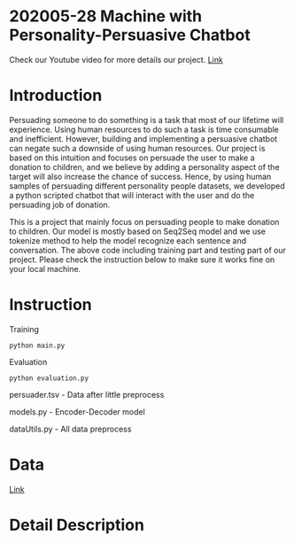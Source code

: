 # 202005-28 Machine with Personality-Persuasive Chatbot

Check our Youtube video for more details our project.
[Link](https://youtu.be/da8ayvIP2u0)

# Introduction
Persuading someone to do something is a task that most of our lifetime will experience. Using human resources to do such a task is time consumable and inefficient. However, building and implementing a persuasive chatbot can negate such a downside of using human resources. Our project is based on this intuition and focuses on persuade the user to make a donation to children, and we believe by adding a personality aspect of the target will also increase the chance of success. Hence, by using human samples of persuading different personality people datasets, we developed a python scripted chatbot that will interact with the user and do the persuading job of donation.

This is a project that mainly focus on persuading people to make donation to children. Our model is mostly based on Seq2Seq model and we use tokenize method to help the model recognize each sentence and conversation. The above code including training part and testing part of our project. Please check the instruction below to make sure it works fine on your local machine.


# Instruction
Training
```
python main.py
 ```
 Evaluation
 ```
 python evaluation.py
 ```
persuader.tsv - Data after little preprocess

models.py - Encoder-Decoder model

dataUtils.py - All data preprocess

# Data
[Link](https://gitlab.com/ucdavisnlp/persuasionforgood)

# Detail Description
